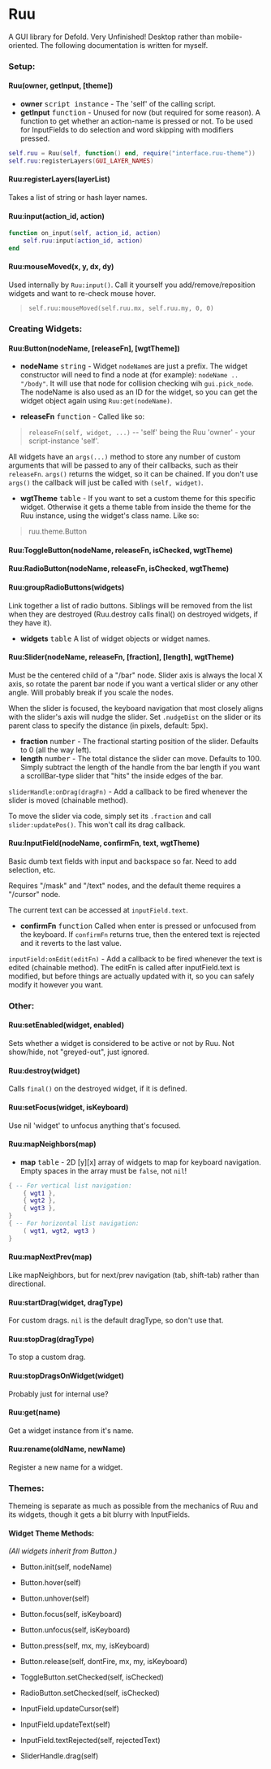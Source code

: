 # Ruu

A GUI library for Defold. Very Unfinished! Desktop rather than mobile-oriented. The following documentation is written for myself.
### Setup:
#### Ruu(owner, getInput, [theme])
* __owner__ <kbd>script instance</kbd> - The 'self' of the calling script.
* __getInput__ <kbd>function</kbd> - Unused for now (but required for some reason). A function to get whether an action-name is pressed or not. To be used for InputFields to do selection and word skipping with modifiers pressed.

```lua
self.ruu = Ruu(self, function() end, require("interface.ruu-theme"))
self.ruu:registerLayers(GUI_LAYER_NAMES)
```

#### Ruu:registerLayers(layerList)
Takes a list of string or hash layer names.

#### Ruu:input(action_id, action)
```lua
function on_input(self, action_id, action)
	self.ruu:input(action_id, action)
end
```
#### Ruu:mouseMoved(x, y, dx, dy)
Used internally by `Ruu:input()`. Call it yourself you add/remove/reposition widgets and want to re-check mouse hover.
> `self.ruu:mouseMoved(self.ruu.mx, self.ruu.my, 0, 0)`

### Creating Widgets:
#### Ruu:Button(nodeName, [releaseFn], [wgtTheme])
* __nodeName__ <kbd>string</kbd> - Widget `nodeName`s are just a prefix. The widget constructor will need to find a node at (for example): `nodeName .. "/body"`. It will use that node for collision checking wih `gui.pick_node`. The nodeName is also used as an ID for the widget, so you can get the widget object again using `Ruu:get(nodeName)`.

* __releaseFn__ <kbd>function</kbd> - Called like so:
> `releaseFn(self, widget, ...)` -- 'self' being the Ruu 'owner' - your script-instance 'self'.

All widgets have an `args(...)` method to store any number of custom arguments that will be passed to any of their callbacks, such as their `releaseFn`. `args()` returns the widget, so it can be chained. If you don't use `args()` the callback will just be called with `(self, widget)`.

* __wgtTheme__ <kbd>table</kbd> - If you want to set a custom theme for this specific widget. Otherwise it gets a theme table from inside the theme for the Ruu instance, using the widget's class name. Like so:
> ruu.theme.Button

#### Ruu:ToggleButton(nodeName, releaseFn, isChecked, wgtTheme)

#### Ruu:RadioButton(nodeName, releaseFn, isChecked, wgtTheme)

#### Ruu:groupRadioButtons(widgets)
Link together a list of radio buttons. Siblings will be removed from the list when they are destroyed (Ruu.destroy calls final() on destroyed widgets, if they have it).
* __widgets__ <kbd>table</kbd> A list of widget objects or widget names.

#### Ruu:Slider(nodeName, releaseFn, [fraction], [length], wgtTheme)
Must be the centered child of a "/bar" node. Slider axis is always the local X axis, so rotate the parent bar node if you want a vertical slider or any other angle. Will probably break if you scale the nodes.

When the slider is focused, the keyboard navigation that most closely aligns with the slider's axis will nudge the slider. Set `.nudgeDist` on the slider or its parent class to specify the distance (in pixels, default: 5px).

* __fraction__ <kbd>number</kbd> - The fractional starting position of the slider. Defaults to 0 (all the way left).
* __length__ <kbd>number</kbd> - The total distance the slider can move. Defaults to 100. Simply subtract the length of the handle from the bar length if you want a scrollBar-type slider that "hits" the inside edges of the bar.

`sliderHandle:onDrag(dragFn)` - Add a callback to be fired whenever the slider is moved (chainable method).

To move the slider via code, simply set its `.fraction` and call `slider:updatePos()`. This won't call its drag callback.

#### Ruu:InputField(nodeName, confirmFn, text, wgtTheme)
Basic dumb text fields with input and backspace so far. Need to add selection, etc.

Requires "/mask" and "/text" nodes, and the default theme requires a "/cursor" node.

The current text can be accessed at `inputField.text`.

* __confirmFn__ <kbd>function</kbd> Called when enter is pressed or unfocused from the keyboard. If `confirmFn` returns true, then the entered text is rejected and it reverts to the last value.

`inputField:onEdit(editFn)` - Add a callback to be fired whenever the text is edited (chainable method). The editFn is called after inputField.text is modified, but before things are actually updated with it, so you can safely modify it however you want.

### Other:
#### Ruu:setEnabled(widget, enabled)
Sets whether a widget is considered to be active or not by Ruu. Not show/hide, not "greyed-out", just ignored.

#### Ruu:destroy(widget)
Calls `final()` on the destroyed widget, if it is defined.

#### Ruu:setFocus(widget, isKeyboard)
Use nil 'widget' to unfocus anything that's focused.

#### Ruu:mapNeighbors(map)
* __map__ <kbd>table</kbd> - 2D [y][x] array of widgets to map for keyboard navigation. Empty spaces in the array must be `false`, not `nil`!

```lua
{ -- For vertical list navigation:
	{ wgt1 },
	{ wgt2 },
	{ wgt3 },
}
{ -- For horizontal list navigation:
	( wgt1, wgt2, wgt3 )
}
```

#### Ruu:mapNextPrev(map)
Like mapNeighbors, but for next/prev navigation (tab, shift-tab) rather than directional.

#### Ruu:startDrag(widget, dragType)
For custom drags. `nil` is the default dragType, so don't use that.

#### Ruu:stopDrag(dragType)
To stop a custom drag.

#### Ruu:stopDragsOnWidget(widget)
Probably just for internal use?

#### Ruu:get(name)
Get a widget instance from it's name.

#### Ruu:rename(oldName, newName)
Register a new name for a widget.

### Themes:
Themeing is separate as much as possible from the mechanics of Ruu and its widgets, though it gets a bit blurry with InputFields.

#### Widget Theme Methods:
_(All widgets inherit from Button.)_

* Button.init(self, nodeName)
* Button.hover(self)
* Button.unhover(self)
* Button.focus(self, isKeyboard)
* Button.unfocus(self, isKeyboard)
* Button.press(self, mx, my, isKeyboard)
* Button.release(self, dontFire, mx, my, isKeyboard)


* ToggleButton.setChecked(self, isChecked)


* RadioButton.setChecked(self, isChecked)


* InputField.updateCursor(self)
* InputField.updateText(self)
* InputField.textRejected(self, rejectedText)


* SliderHandle.drag(self)
